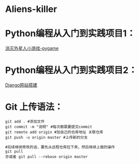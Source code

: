 # Aliens-killer
Python编程从入门到实践项目1：
====

[消灭外星人小游戏-pygame](https://github.com/jackychancjcjcj/Aliens-killer/tree/master/%E5%A4%96%E6%98%9F%E4%BA%BA%E5%85%A5%E4%BE%B5)

Python编程从入门到实践项目2：
==

[Django网站搭建](https://github.com/jackychancjcjcj/Aliens-killer/tree/master/%E7%BD%91%E7%AB%99)

Git 上传语法：
===

    git add . #添加文件  
    git commit -m "说明" #每次都需要提交commit  
    git remote add origin #加自己的仓库地址 关联仓库  
    git push -u origin master #上传新的分支  

    #后续继续修改的话，要先从远程仓库拉下来，然后继续上面的操作  
    git pull  
    亦或者 git pull --rebase origin master
